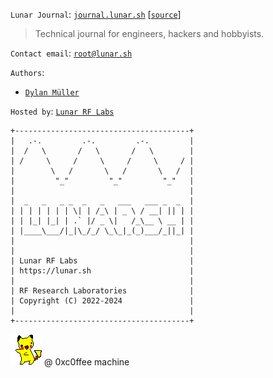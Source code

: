 `Lunar Journal`: [`journal.lunar.sh`](https://journal.lunar.sh/) [[`source`](https://github.com/lunarjournal/lunarjournal.github.io/)]

> Technical journal for engineers, hackers and hobbyists.

`Contact email`: [`root@lunar.sh`](mailto:root@lunar.sh)

`Authors`: 
- [`Dylan Müller`](https://www.linkedin.com/in/dylanmuller)

`Hosted by`: [`Lunar RF Labs`](https://lunar.sh)

```
+---------------------------------------+
|   .-.         .-.         .-.         |
|  /   \       /   \       /   \        |
| /     \     /     \     /     \     / |
|        \   /       \   /       \   /  |
|         "_"         "_"         "_"   |
|                                       |
|  _   _   _ _  _   _   ___   ___ _  _  |
| | | | | | | \| | /_\ | _ \ / __| || | |
| | |_| |_| | .` |/ _ \|   /_\__ \ __ | |
| |____\___/|_|\_/_/ \_\_|_(_)___/_||_| |
|                                       |
|                                       |
| Lunar RF Labs                         |
| https://lunar.sh                      |
|                                       |
| RF Research Laboratories              |
| Copyright (C) 2022-2024               |
|                                       |
+---------------------------------------+
```

![](https://github.com/lunarjournal/stegwasm/blob/master/giffy/int.gif?raw=true) @ 0xc0ffee machine
